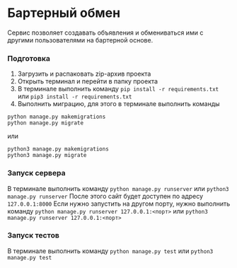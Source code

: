 # Бартерный обмен

Сервис позволяет создавать объявления и обмениваться ими с другими пользователями на бартерной основе.

### Подготовка

1. Загрузить и распаковать zip-архив проекта
2. Открыть терминал и перейти в папку проекта
3. В терминале выполнить команду `pip install -r requirements.txt` или `pip3 install -r requirements.txt`
4. Выполнить миграцию, для этого в терминале выполнить команды
```
python manage.py makemigrations
python manage.py migrate
```
или
```
python3 manage.py makemigrations
python3 manage.py migrate
```

### Запуск сервера
В терминале выполнить команду `python manage.py runserver` или `python3 manage.py runserver`
После этого сайт будет доступен по адресу `127.0.0.1:8000`
Если нужно запустить на другом порту, нужно выполнить команду `python manage.py runserver 127.0.0.1:<порт>` или `python3 manage.py runserver 127.0.0.1:<порт>`

### Запуск тестов
В терминале выполнить команду `python manage.py test` или `python3 manage.py test`